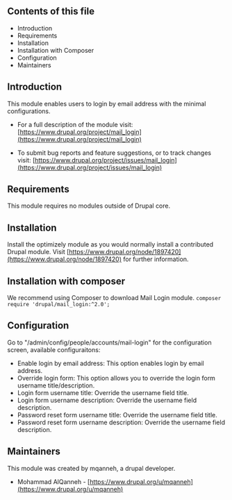 ## Contents of this file

* Introduction
* Requirements
* Installation
* Installation with Composer
* Configuration
* Maintainers


## Introduction

This module enables users to login by email address with the
minimal configurations.

 * For a full description of the module visit: [https://www.drupal.org/project/mail_login](https://www.drupal.org/project/mail_login)

 * To submit bug reports and feature suggestions, or to track changes visit: [https://www.drupal.org/project/issues/mail_login](https://www.drupal.org/project/issues/mail_login)


## Requirements

This module requires no modules outside of Drupal core.


## Installation

Install the optimizely module as you would normally install a contributed Drupal
module. Visit [https://www.drupal.org/node/1897420](https://www.drupal.org/node/1897420) for further information.


## Installation with composer

We recommend using Composer to download Mail Login module.
```composer require 'drupal/mail_login:^2.0';```


## Configuration

Go to "/admin/config/people/accounts/mail-login" for the configuration screen,
   available configuraitons:
 * Enable login by email address: This option enables login by email address.
 * Override login form: This option allows you to override the login form
   username title/description.
 * Login form username title: Override the username field title.
 * Login form username description: Override the username field description.
 * Password reset form username title: Override the username field title.
 * Password reset form username description: Override the
 username field description.

## Maintainers

This module was created by mqanneh, a drupal developer.

 * Mohammad AlQanneh - [https://www.drupal.org/u/mqanneh](https://www.drupal.org/u/mqanneh)
